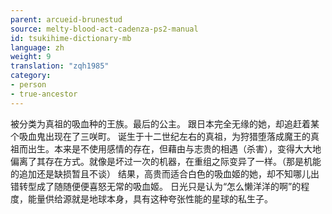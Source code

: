 ```yaml
---
parent: arcueid-brunestud
source: melty-blood-act-cadenza-ps2-manual
id: tsukihime-dictionary-mb
language: zh
weight: 9
translation: "zqh1985"
category:
- person
- true-ancestor
---
```


被分类为真祖的吸血种的王族。最后的公主。
跟日本完全无缘的她，却追赶着某个吸血鬼出现在了三咲町。
诞生于十二世纪左右的真祖，为狩猎堕落成魔王的真祖而出生。本来是不使用感情的存在，但藉由与志贵的相遇（杀害），变得大大地偏离了其存在方式。就像是坏过一次的机器，在重组之际变异了一样。（那是机能的追加还是缺损暂且不谈）
结果，高贵而适合白色的吸血姬的她，却不知哪儿出错转型成了随随便便喜怒无常的吸血姬。
日光只是认为“怎么懒洋洋的啊”的程度，能量供给源就是地球本身，具有这种夸张性能的星球的私生子。
